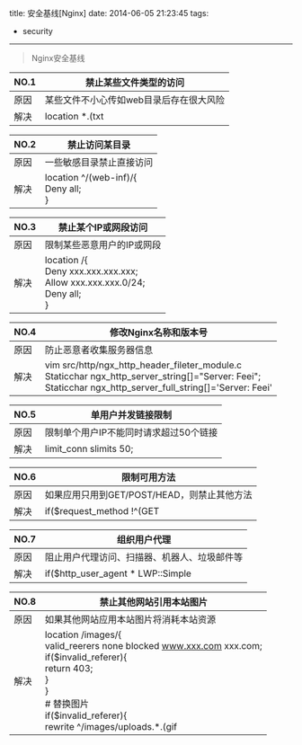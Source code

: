 title: 安全基线[Nginx]
date: 2014-06-05 21:23:45
tags:

- security

---

> Nginx安全基线

<!-- more -->


|NO.1|禁止某些文件类型的访问|
|-|-|
|原因|某些文件不小心传如web目录后存在很大风险|
|解决|location *\.(txt|doc|docx|rar|zip)$ <br> root /var/www/www.xxx.xxx;<br>Deny all;<br>}|

|NO.2|禁止访问某目录|
|-|-|
|原因|一些敏感目录禁止直接访问|
|解决|location ^/(web-inf)/{ <br> Deny all; <br> }|

|NO.3|禁止某个IP或网段访问|
|-|-|
|原因|限制某些恶意用户的IP或网段|
|解决|location /{<br>Deny xxx.xxx.xxx.xxx;<br>Allow xxx.xxx.xxx.0/24;<br>Deny all;<br>}|

|NO.4|修改Nginx名称和版本号|
|-|-|
|原因|防止恶意者收集服务器信息|
|解决|vim src/http/ngx_http_header_fileter_module.c<br>Staticchar ngx_http_server_string[]="Server: Feei";<br>Staticchar ngx_http_server_full_string[]='Server: Feei'|

|NO.5|单用户并发链接限制|
|-|-|
|原因|限制单个用户IP不能同时请求超过50个链接|
|解决|limit_conn slimits 50;|

|NO.6|限制可用方法|
|-|-|
|原因|如果应用只用到GET/POST/HEAD，则禁止其他方法|
|解决|if($request_method !^(GET|HEAD|POST)$){<br>return 444;<br>}|

|NO.7|组织用户代理|
|-|-|
|原因|阻止用户代理访问、扫描器、机器人、垃圾邮件等|
|解决|if($http_user_agent * LWP::Simple|BBBike|wget){ <br> return 403; <br> }<br>if($http_user_agent * msnbot|scrapbot){ <br> return 403; <br> } <br> if($http_referer * (babes|forsale|girl|jewelry|love|nudit|organic|poker|porn|sex|teen)){<br>return 403;<br>}|

|NO.8|禁止其他网站引用本站图片|
|-|-|
|原因|如果其他网站应用本站图片将消耗本站资源|
|解决|location /images/{<br>valid_reerers none blocked www.xxx.com xxx.com;<br>if($invalid_referer){<br>return 403;<br>}<br>}<br># 替换图片<br> if($invalid_referer){<br> rewrite ^/images/uploads.*\.(gif|jpg|jpeg|png|bmp)$<br>http://www.xxx.xxx/noimp.png last<br>}|